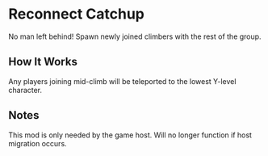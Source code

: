 # Reconnect Catchup
No man left behind! Spawn newly joined climbers with the rest of the group.

## How It Works
Any players joining mid-climb will be teleported to the lowest Y-level character.

## Notes
This mod is only needed by the game host. Will no longer function if host migration occurs.